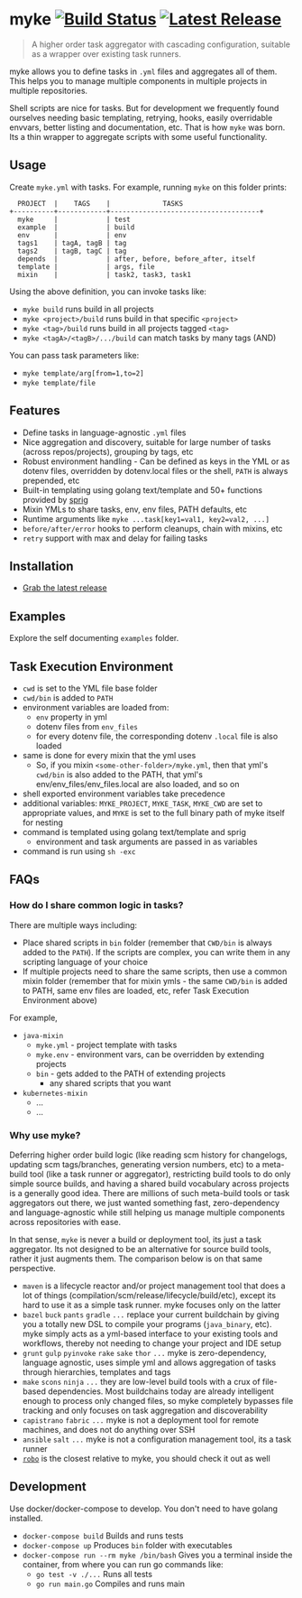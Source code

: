 # myke [![Build Status](https://travis-ci.org/goeuro/myke.svg?branch=travis-ci)](https://travis-ci.org/goeuro/myke) [![Latest Release](https://img.shields.io/github/tag/goeuro/myke.svg)](https://github.com/goeuro/myke/releases/latest)

> A higher order task aggregator with cascading configuration, suitable as a wrapper over existing task runners.

myke allows you to define tasks in `.yml` files and aggregates all of them. This helps you to manage multiple components in multiple projects in multiple repositories.

Shell scripts are nice for tasks. But for development we frequently found ourselves needing basic templating, retrying, hooks, easily overridable envvars, better listing and documentation, etc. That is how `myke` was born. Its a thin wrapper to aggregate scripts with some useful functionality.

## Usage

Create `myke.yml` with tasks. For example, running `myke` on this folder prints:

```
  PROJECT  |    TAGS    |             TASKS
+----------+------------+-------------------------------------+
  myke     |            | test
  example  |            | build
  env      |            | env
  tags1    | tagA, tagB | tag
  tags2    | tagB, tagC | tag
  depends  |            | after, before, before_after, itself
  template |            | args, file
  mixin    |            | task2, task3, task1
```

Using the above definition, you can invoke tasks like:

* `myke build` runs build in all projects
* `myke <project>/build` runs build in that specific `<project>`
* `myke <tag>/build` runs build in all projects tagged `<tag>`
* `myke <tagA>/<tagB>/.../build` can match tasks by many tags (AND)

You can pass task parameters like:

* `myke template/arg[from=1,to=2]`
* `myke template/file`

## Features

* Define tasks in language-agnostic `.yml` files
* Nice aggregation and discovery, suitable for large number of tasks (across repos/projects), grouping by tags, etc
* Robust environment handling - Can be defined as keys in the YML or as dotenv files, overridden by dotenv.local files or the shell, `PATH` is always prepended, etc
* Built-in templating using golang text/template and 50+ functions provided by [sprig](https://github.com/Masterminds/sprig)
* Mixin YMLs to share tasks, env, env files, PATH defaults, etc
* Runtime arguments like `myke ...task[key1=val1, key2=val2, ...]`
* `before/after/error` hooks to perform cleanups, chain with mixins, etc
* `retry` support with max and delay for failing tasks

## Installation

* [Grab the latest release](https://github.com/goeuro/myke/releases/latest)

## Examples

Explore the self documenting `examples` folder.

## Task Execution Environment

* `cwd` is set to the YML file base folder
* `cwd/bin` is added to `PATH`
* environment variables are loaded from:
  * `env` property in yml
  * dotenv files from `env_files`
  * for every dotenv file, the corresponding dotenv `.local` file is also loaded
* same is done for every mixin that the yml uses
  * So, if you mixin `<some-other-folder>/myke.yml`, then that yml's `cwd/bin` is also added to the PATH, that yml's env/env_files/env_files.local are also loaded, and so on
* shell exported environment variables take precedence
* additional variables: `MYKE_PROJECT`, `MYKE_TASK`, `MYKE_CWD` are set to appropriate values, and `MYKE` is set to the full binary path of myke itself for nesting
* command is templated using golang text/template and sprig
  * environment and task arguments are passed in as variables
* command is run using `sh -exc`

## FAQs

### How do I share common logic in tasks?

There are multiple ways including:

* Place shared scripts in `bin` folder (remember that `CWD/bin` is always added to the `PATH`). If the scripts are complex, you can write them in any scripting language of your choice
* If multiple projects need to share the same scripts, then use a common mixin folder (remember that for mixin ymls - the same `CWD/bin` is added to PATH, same env files are loaded, etc, refer Task Execution Environment above)

For example,

* `java-mixin`
  * `myke.yml` - project template with tasks
  * `myke.env` - environment vars, can be overridden by extending projects
  * `bin` - gets added to the PATH of extending projects
    * any shared scripts that you want
* `kubernetes-mixin`
  * ...
  * ...

### Why use myke?

Deferring higher order build logic (like reading scm history for changelogs, updating scm tags/branches, generating version numbers, etc) to a meta-build tool (like a task runner or aggregator), restricting build tools to do only simple source builds, and having a shared build vocabulary across projects is a generally good idea. There are millions of such meta-build tools or task aggregators out there, we just wanted something fast, zero-dependency and language-agnostic while still helping us manage multiple components across repositories with ease.

In that sense, `myke` is never a build or deployment tool, its just a task aggregator. Its not designed to be an alternative for source build tools, rather it just augments them. The comparison below is on that same perspective.

* `maven` is a lifecycle reactor and/or project management tool that does a lot of things (compilation/scm/release/lifecycle/build/etc), except its hard to use it as a simple task runner. myke focuses only on the latter
* `bazel` `buck` `pants` `gradle` `...` replace your current buildchain by giving you a totally new DSL to compile your programs (`java_binary`, etc). myke simply acts as a yml-based interface to your existing tools and workflows, thereby not needing to change your project and IDE setup
* `grunt` `gulp` `pyinvoke` `rake` `sake` `thor` `...` myke is zero-dependency, language agnostic, uses simple yml and allows aggregation of tasks through hierarchies, templates and tags
* `make` `scons` `ninja` `...` they are low-level build tools with a crux of file-based dependencies. Most buildchains today are already intelligent enough to process only changed files, so myke completely bypasses file tracking and only focuses on task aggregation and discoverability
* `capistrano` `fabric` `...` myke is not a deployment tool for remote machines, and does not do anything over SSH
* `ansible` `salt` `...` myke is not a configuration management tool, its a task runner
* [`robo`](https://github.com/tj/robo) is the closest relative to myke, you should check it out as well

## Development

Use docker/docker-compose to develop. You don't need to have golang installed.

* `docker-compose build` Builds and runs tests
* `docker-compose up` Produces `bin` folder with executables
* `docker-compose run --rm myke /bin/bash` Gives you a terminal inside the container, from where you can run go commands like:
  * `go test -v ./...` Runs all tests
  * `go run main.go` Compiles and runs main
